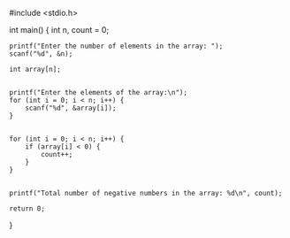 #include <stdio.h>

int main() {
    int n, count = 0;

    
    printf("Enter the number of elements in the array: ");
    scanf("%d", &n);

    int array[n]; 

    
    printf("Enter the elements of the array:\n");
    for (int i = 0; i < n; i++) {
        scanf("%d", &array[i]);
    }

    
    for (int i = 0; i < n; i++) {
        if (array[i] < 0) {
            count++;
        }
    }


    printf("Total number of negative numbers in the array: %d\n", count);

    return 0;
}
